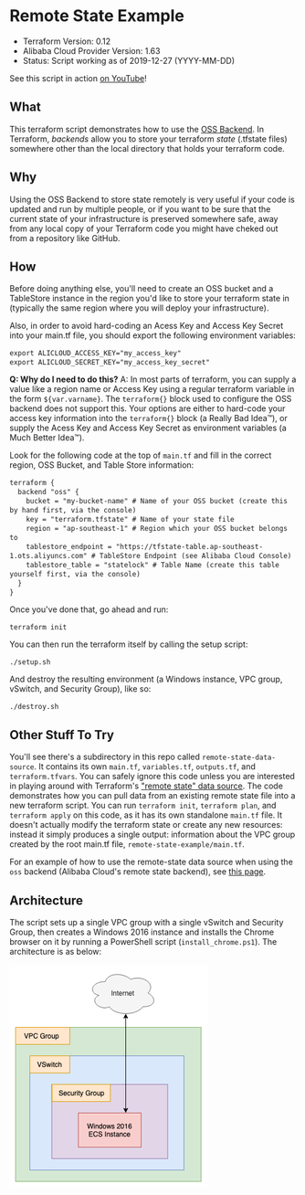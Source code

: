 # Remote State Example

- Terraform Version: 0.12
- Alibaba Cloud Provider Version: 1.63
- Status: Script working as of 2019-12-27 (YYYY-MM-DD)

See this script in action [on YouTube](https://www.youtube.com/watch?v=Ywf6B0pjKZE&feature=youtu.be)!

## What

This terraform script demonstrates how to use the [OSS Backend](https://www.terraform.io/docs/backends/types/oss.html). In Terraform, *backends* allow you to store your terraform *state* (.tfstate files) somewhere other than the local directory that holds your terraform code.

## Why

Using the OSS Backend to store state remotely is very useful if your code is updated and run by multiple people, or if you want to be sure that the current state of your infrastructure is preserved somewhere safe, away from any local copy of your Terraform code you might have cheked out from a repository like GitHub.

## How

Before doing anything else, you'll need to create an OSS bucket and a TableStore instance in the region you'd like to store your terraform state in (typically the same region where you will deploy your infrastructure). 

Also, in order to avoid hard-coding an Acess Key and Access Key Secret into your main.tf file, you should export the following environment variables:

```
export ALICLOUD_ACCESS_KEY="my_access_key"
export ALICLOUD_SECRET_KEY="my_access_key_secret"
```

**Q: Why do I need to do this?** 
A: In most parts of terraform, you can supply a value like a region name or Access Key using a regular terraform variable in the form `${var.varname}`. The `terraform{}` block used to configure the OSS backend does not support this. Your options are either to hard-code your access key information into the `terraform{}` block (a Really Bad Idea™), or supply the Acess Key and Access Key Secret as environment variables (a Much Better Idea™).

Look for the following code at the top of `main.tf` and fill in the correct region, OSS Bucket, and Table Store information:

```
terraform {
  backend "oss" {
    bucket = "my-bucket-name" # Name of your OSS bucket (create this by hand first, via the console)
    key = "terraform.tfstate" # Name of your state file
    region = "ap-southeast-1" # Region which your OSS bucket belongs to
    tablestore_endpoint = "https://tfstate-table.ap-southeast-1.ots.aliyuncs.com" # TableStore Endpoint (see Alibaba Cloud Console)
    tablestore_table = "statelock" # Table Name (create this table yourself first, via the console)
  }
}
```

Once you've done that, go ahead and run:

```
terraform init
```

You can then run the terraform itself by calling the setup script:

```
./setup.sh
```

And destroy the resulting environment (a Windows instance, VPC group, vSwitch, and Security Group), like so:

```
./destroy.sh
```

## Other Stuff To Try

You'll see there's a subdirectory in this repo called `remote-state-data-source`. It contains its own `main.tf`, `variables.tf`, `outputs.tf`, and `terraform.tfvars`. You can safely ignore this code unless you are interested in playing around with Terraform's ["remote state" data source](https://www.terraform.io/docs/providers/terraform/d/remote_state.html). The code demonstrates how you can pull data from an existing remote state file into a new terraform script. You can run `terraform init`, `terraform plan`, and `terraform apply` on this code, as it has its own standalone `main.tf` file. It doesn't actually modify the terraform state or create any new resources: instead it simply produces a single output: information about the VPC group created by the root main.tf file, `remote-state-example/main.tf`. 

For an example of how to use the remote-state data source when using the `oss` backend (Alibaba Cloud's remote state backend), see [this page](https://www.terraform.io/docs/backends/types/oss.html). 

## Architecture

The script sets up a single VPC group with a single vSwitch and Security Group, then creates a Windows 2016 instance and installs the Chrome browser on it by running a PowerShell script (`install_chrome.ps1`). The architecture is as below:

![Windows Server 2016 on Alibaba Cloud](diagrams/chrome_on_windows.png)
